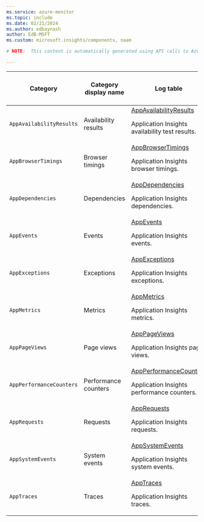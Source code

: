 ```yaml
---
ms.service: azure-monitor
ms.topic: include
ms.date: 02/21/2024
ms.author: edbaynash
author: EdB-MSFT
ms.custom: microsoft.insights/components, naam

# NOTE:  This content is automatically generated using API calls to Azure. Any edits made on these files will be overwritten in the next run of the script. 

---
```

  
  
|Category|Category display name| Log table| [Supports basic log plan](/azure/azure-monitor/logs/basic-logs-configure?tabs=portal-1#compare-the-basic-and-analytics-log-data-plans)|[Supports ingestion-time transformation](/azure/azure-monitor/essentials/data-collection-transformations)| Example queries |Costs to export|
|---|---|---|---|---|---|---|
|`AppAvailabilityResults` |Availability results |[AppAvailabilityResults](/azure/azure-monitor/reference/tables/appavailabilityresults)<p>Application Insights availability test results.|No|Yes||No |
|`AppBrowserTimings` |Browser timings |[AppBrowserTimings](/azure/azure-monitor/reference/tables/appbrowsertimings)<p>Application Insights browser timings.|No|Yes||No |
|`AppDependencies` |Dependencies |[AppDependencies](/azure/azure-monitor/reference/tables/appdependencies)<p>Application Insights dependencies.|No|Yes|[Queries](/azure/azure-monitor/reference/queries/appdependencies)|No |
|`AppEvents` |Events |[AppEvents](/azure/azure-monitor/reference/tables/appevents)<p>Application Insights events.|No|Yes||No |
|`AppExceptions` |Exceptions |[AppExceptions](/azure/azure-monitor/reference/tables/appexceptions)<p>Application Insights exceptions.|No|Yes|[Queries](/azure/azure-monitor/reference/queries/appexceptions)|No |
|`AppMetrics` |Metrics |[AppMetrics](/azure/azure-monitor/reference/tables/appmetrics)<p>Application Insights metrics.|No|Yes||No |
|`AppPageViews` |Page views |[AppPageViews](/azure/azure-monitor/reference/tables/apppageviews)<p>Application Insights page views.|No|Yes|[Queries](/azure/azure-monitor/reference/queries/apppageviews)|No |
|`AppPerformanceCounters` |Performance counters |[AppPerformanceCounters](/azure/azure-monitor/reference/tables/appperformancecounters)<p>Application Insights performance counters.|No|Yes||No |
|`AppRequests` |Requests |[AppRequests](/azure/azure-monitor/reference/tables/apprequests)<p>Application Insights requests.|No|Yes|[Queries](/azure/azure-monitor/reference/queries/apprequests)|No |
|`AppSystemEvents` |System events |[AppSystemEvents](/azure/azure-monitor/reference/tables/appsystemevents)<p>Application Insights system events.|No|Yes||No |
|`AppTraces` |Traces |[AppTraces](/azure/azure-monitor/reference/tables/apptraces)<p>Application Insights traces.|No|Yes||No |